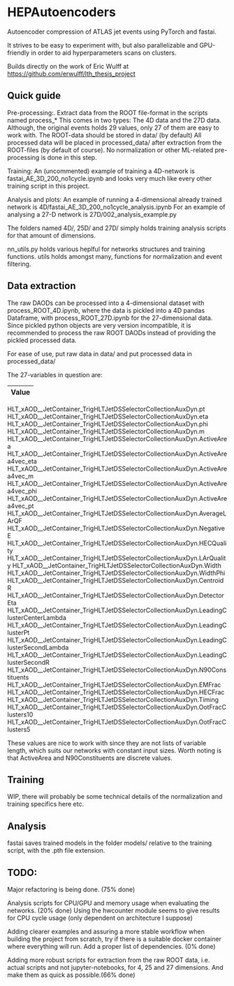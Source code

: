 # HEPAutoencoders
Autoencoder compression of ATLAS jet events using PyTorch and fastai.

It strives to be easy to experiment with, but also parallelizable and GPU-friendly in order to aid hyperparameters scans on clusters.

Builds directly on the work of Eric Wulff at https://github.com/erwulff/lth_thesis_project 

## Quick guide
Pre-processing:. Extract data from the ROOT file-format in the scripts named process_*
This comes in two types: The 4D data and the 27D data. Although, the original events holds 29 values, only 27 of them are easy to work with.
The ROOT-data should be stored in data/ (by default)
All processed data will be placed in processed_data/ after extraction from the ROOT-files (by default of course). No normalization or other ML-related pre-processing is done in this step. 

Training: An (uncommented) example of training a 4D-network is fastai_AE_3D_200_no1cycle.ipynb and looks very much like every other training script in this project.

Analysis and plots: An example of running a 4-dimensional already trained network is 4D/fastai_AE_3D_200_no1cycle_analysis.ipynb
For an example of analysing a 27-D network is 27D/002_analysis_example.py

The folders named 4D/, 25D/ and 27D/ simply holds training analysis scripts for that amount of dimensions. 

nn_utils.py holds various heplful for networks structures and training functions.
utils holds amongst many, functions for normalization and event filtering.

## Data extraction
The raw DAODs can be processed into a 4-dimensional dataset with process_ROOT_4D.ipynb, where the data is pickled into a 4D pandas Dataframe, with process_ROOT_27D.ipynb for the 27-dimensional data.
Since pickled python objects are very version incompatible, it is recommended to process the raw ROOT DAODs instead of providing the pickled processed data. 

For ease of use, put raw data in data/ and put processed data in processed_data/

The 27-variables in question are:

|Value|
|:---|
HLT_xAOD__JetContainer_TrigHLTJetDSSelectorCollectionAuxDyn.pt
HLT_xAOD__JetContainer_TrigHLTJetDSSelectorCollectionAuxDyn.eta
HLT_xAOD__JetContainer_TrigHLTJetDSSelectorCollectionAuxDyn.phi
HLT_xAOD__JetContainer_TrigHLTJetDSSelectorCollectionAuxDyn.m
HLT_xAOD__JetContainer_TrigHLTJetDSSelectorCollectionAuxDyn.ActiveArea
HLT_xAOD__JetContainer_TrigHLTJetDSSelectorCollectionAuxDyn.ActiveArea4vec_eta
HLT_xAOD__JetContainer_TrigHLTJetDSSelectorCollectionAuxDyn.ActiveArea4vec_m
HLT_xAOD__JetContainer_TrigHLTJetDSSelectorCollectionAuxDyn.ActiveArea4vec_phi
HLT_xAOD__JetContainer_TrigHLTJetDSSelectorCollectionAuxDyn.ActiveArea4vec_pt
HLT_xAOD__JetContainer_TrigHLTJetDSSelectorCollectionAuxDyn.AverageLArQF
HLT_xAOD__JetContainer_TrigHLTJetDSSelectorCollectionAuxDyn.NegativeE
HLT_xAOD__JetContainer_TrigHLTJetDSSelectorCollectionAuxDyn.HECQuality
HLT_xAOD__JetContainer_TrigHLTJetDSSelectorCollectionAuxDyn.LArQuality
HLT_xAOD__JetContainer_TrigHLTJetDSSelectorCollectionAuxDyn.Width
HLT_xAOD__JetContainer_TrigHLTJetDSSelectorCollectionAuxDyn.WidthPhi
HLT_xAOD__JetContainer_TrigHLTJetDSSelectorCollectionAuxDyn.CentroidR
HLT_xAOD__JetContainer_TrigHLTJetDSSelectorCollectionAuxDyn.DetectorEta
HLT_xAOD__JetContainer_TrigHLTJetDSSelectorCollectionAuxDyn.LeadingClusterCenterLambda
HLT_xAOD__JetContainer_TrigHLTJetDSSelectorCollectionAuxDyn.LeadingClusterPt
HLT_xAOD__JetContainer_TrigHLTJetDSSelectorCollectionAuxDyn.LeadingClusterSecondLambda
HLT_xAOD__JetContainer_TrigHLTJetDSSelectorCollectionAuxDyn.LeadingClusterSecondR
HLT_xAOD__JetContainer_TrigHLTJetDSSelectorCollectionAuxDyn.N90Constituents
HLT_xAOD__JetContainer_TrigHLTJetDSSelectorCollectionAuxDyn.EMFrac
HLT_xAOD__JetContainer_TrigHLTJetDSSelectorCollectionAuxDyn.HECFrac
HLT_xAOD__JetContainer_TrigHLTJetDSSelectorCollectionAuxDyn.Timing
HLT_xAOD__JetContainer_TrigHLTJetDSSelectorCollectionAuxDyn.OotFracClusters10
HLT_xAOD__JetContainer_TrigHLTJetDSSelectorCollectionAuxDyn.OotFracClusters5 

These values are nice to work with since they are not lists of variable length, which suits our networks with constant input sizes. Worth noting is that ActiveArea and N90Constituents are discrete values. 

## Training
WIP, there will probably be some technical details of the normalization and training specifics here etc. 

## Analysis
fastai saves trained models in the folder models/ relative to the training script, with the .pth file extension. 

## TODO:
Major refactoring is being done. (75% done)

Analysis scripts for CPU/GPU and memory usage when evaluating the networks. (20% done)
Using the hwcounter module seems to give results for CPU cycle usage (only dependent on architecture I suppose)

Adding clearer examples and assuring a more stable workflow when building the project from scratch, try if there is a suitable docker container where everything will run. Add a proper list of dependencies. (0% done)

Adding more robust scripts for extraction from the raw ROOT data, i.e. actual scripts and not jupyter-notebooks, for 4, 25 and 27 dimensions. And make them as quick as possible.(66% done)
